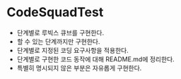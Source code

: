 # CodeSquadTest

* 단계별로 루빅스 큐브를 구현한다.
* 할 수 있는 단계까지만 구현한다.
* 단계별로 지정된 코딩 요구사항을 적용한다.
* 단계별로 구현한 코드 동작에 대해 README.md에 정리한다.
* 특별히 명시되지 않은 부분은 자유롭게 구현한다.
